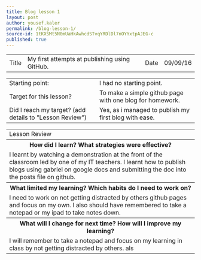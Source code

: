 ```yaml
---
title: Blog lesson 1
layout: post
author: yousef.kaler
permalink: /blog-lesson-1/
source-id: 1tKXSMt5N0mUaHkAwhcdSTvqYRDlDl7nOYYxtpAJEG-c
published: true
---
```

<table>
  <tr>
    <td>Title</td>
    <td>My first attempts at publishing using GitHub.</td>
    <td>Date</td>
    <td>09/09/16</td>
  </tr>
</table>


<table>
  <tr>
    <td>Starting point:</td>
    <td>I had no starting point.</td>
  </tr>
  <tr>
    <td>Target for this lesson?</td>
    <td>To make a simple github page with one blog for homework.</td>
  </tr>
  <tr>
    <td>Did I reach my target? 
(add details to "Lesson Review")</td>
    <td> Yes,  as i managed to publish my first blog with ease.</td>
  </tr>
</table>


<table>
  <tr>
    <td>Lesson Review</td>
  </tr>
  <tr>
    <th>How did I learn? What strategies were effective? </th>
  </tr>
  <tr>
    <td>I learnt by watching a demonstration at the front of the classroom led by one of my IT teachers. I learnt how to publish blogs using gabriel on google docs and submitting the doc into the posts file on github.</td>
  </tr>
  <tr>
    <th>What limited my learning? Which habits do I need to work on? </th>
  </tr>
  <tr>
    <td>I need to work on not getting distracted by others github pages and focus on my own. I also should have remembered to take a notepad or my ipad to take notes down.</td>
  </tr>
  <tr>
    <th>What will I change for next time? How will I improve my learning?</th>
  </tr>
  <tr>
    <td>I will remember to take a notepad and focus on my learning in class by not getting distracted by others. als</td>
  </tr>
</table>


